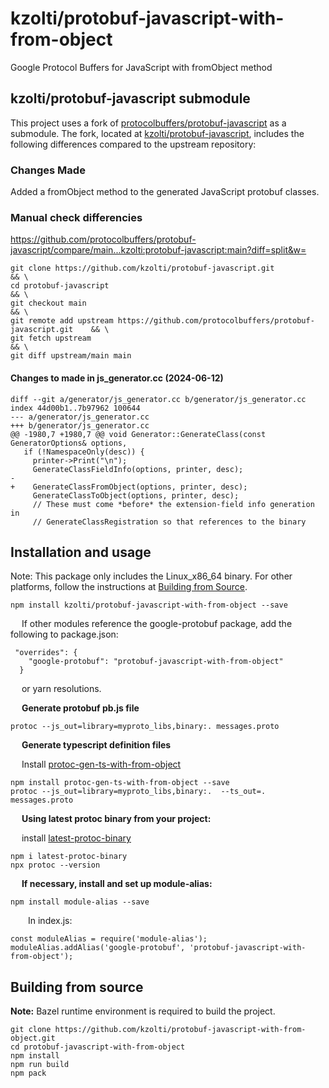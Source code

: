 # kzolti/protobuf-javascript-with-from-object
Google Protocol Buffers for JavaScript with fromObject method

## kzolti/protobuf-javascript submodule

This project uses a fork of [protocolbuffers/protobuf-javascript](https://github.com/protocolbuffers/protobuf-javascript) as a submodule. The fork, located at [kzolti/protobuf-javascript](https://github.com/kzolti/protobuf-javascript.git), includes the following differences compared to the upstream repository:


###  Changes Made

Added a fromObject method to the generated JavaScript protobuf classes.

### Manual check differencies
https://github.com/protocolbuffers/protobuf-javascript/compare/main...kzolti:protobuf-javascript:main?diff=split&w=
```
git clone https://github.com/kzolti/protobuf-javascript.git                           && \ 
cd protobuf-javascript                                                                && \ 
git checkout main                                                                     && \
git remote add upstream https://github.com/protocolbuffers/protobuf-javascript.git    && \
git fetch upstream                                                                    && \
git diff upstream/main main   
```
#### Changes to made in js_generator.cc (2024-06-12)
```
diff --git a/generator/js_generator.cc b/generator/js_generator.cc
index 44d00b1..7b97962 100644
--- a/generator/js_generator.cc
+++ b/generator/js_generator.cc
@@ -1980,7 +1980,7 @@ void Generator::GenerateClass(const GeneratorOptions& options,
   if (!NamespaceOnly(desc)) {
     printer->Print("\n");
     GenerateClassFieldInfo(options, printer, desc);
-
+    GenerateClassFromObject(options, printer, desc);
     GenerateClassToObject(options, printer, desc);
     // These must come *before* the extension-field info generation in
     // GenerateClassRegistration so that references to the binary
```
## Installation and usage
Note: This package only includes the Linux_x86_64 binary. For other platforms, follow the instructions at [Building from Source](#building-from-source).

```
npm install kzolti/protobuf-javascript-with-from-object --save
```
&emsp; If other modules reference the google-protobuf package, add the following to package.json:
```
 "overrides": {
    "google-protobuf": "protobuf-javascript-with-from-object"
  }
```
&emsp; or yarn resolutions.


&emsp; <b>Generate protobuf pb.js file</b>
```
protoc --js_out=library=myproto_libs,binary:. messages.proto
```
&emsp; <b>Generate typescript definition files</b>

&emsp; Install [protoc-gen-ts-with-from-object](https://github.com/kzolti/kzolti/protoc-gen-ts-with-from-object)
```
npm install protoc-gen-ts-with-from-object --save
protoc --js_out=library=myproto_libs,binary:.  --ts_out=.  messages.proto
```
&emsp; <b>Using latest protoc binary from your project:</b>

&emsp; install [latest-protoc-binary](https://github.com/kzolti/latest-protoc-binary)
```
npm i latest-protoc-binary
npx protoc --version
```


&emsp; <b>If necessary, install and set up module-alias:</b>
```
npm install module-alias --save

```
&emsp;&emsp;In index.js:
```
const moduleAlias = require('module-alias');
moduleAlias.addAlias('google-protobuf', 'protobuf-javascript-with-from-object');
```
## Building from source
**Note:** Bazel runtime environment is required to build the project.
```
git clone https://github.com/kzolti/protobuf-javascript-with-from-object.git
cd protobuf-javascript-with-from-object                                     
npm install
npm run build
npm pack
```
<br/>
<br/>
<br/>
<br/>
<br/>
<br/>
<br/>
<br/>
<br/>
<br/>
<br/>
<br/>
<br/>
<br/>
<br/>
<br/>
<br/>
<br/>
<br/>
<br/>
<br/>
<br/>
<br/>
<br/>
<br/>
<br/>
<br/>
